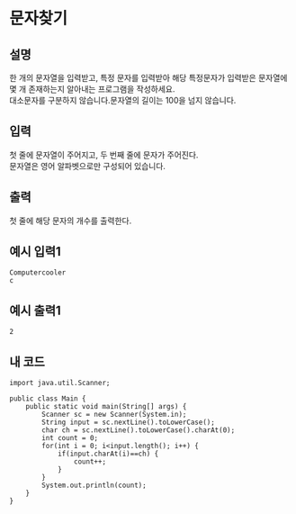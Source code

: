# 문자찾기

## 설명
한 개의 문자열을 입력받고, 특정 문자를 입력받아 해당 특정문자가 입력받은 문자열에 몇 개 존재하는지 알아내는 프로그램을 작성하세요.  
대소문자를 구분하지 않습니다.문자열의 길이는 100을 넘지 않습니다.

## 입력
첫 줄에 문자열이 주어지고, 두 번째 줄에 문자가 주어진다.  
문자열은 영어 알파벳으로만 구성되어 있습니다.

## 출력
첫 줄에 해당 문자의 개수를 출력한다.

## 예시 입력1
```
Computercooler
c
```

## 예시 출력1
```
2
```

## 내 코드
```
import java.util.Scanner;

public class Main {
	public static void main(String[] args) {
		Scanner sc = new Scanner(System.in);
		String input = sc.nextLine().toLowerCase();
		char ch = sc.nextLine().toLowerCase().charAt(0);
		int count = 0;
		for(int i = 0; i<input.length(); i++) {
			if(input.charAt(i)==ch) {
				count++;
			}
		}
		System.out.println(count);
	}
}
```

